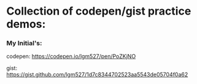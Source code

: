 # Collection of codepen/gist practice demos:

### My Initial's:
codepen: https://codepen.io/lgm527/pen/PoZKjNO

gist: https://gist.github.com/lgm527/1d7c8344702523aa5543de05704f0a62
